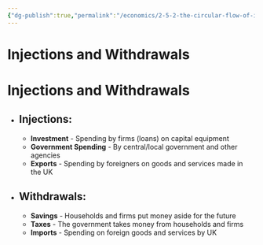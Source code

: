 ```yaml
---
{"dg-publish":true,"permalink":"/economics/2-5-2-the-circular-flow-of-income/injections-and-withdrawals/","dgHomeLink":true,"dgPassFrontmatter":false}
---
```


# Injections and Withdrawals

# Injections and Withdrawals
- ## Injections:
	- **Investment** - Spending by firms (loans) on capital equipment
	- **Government Spending** - By central/local government and other agencies
	- **Exports** - Spending by foreigners on goods and services made in the UK

- ## Withdrawals:
	- **Savings** - Households and firms put money aside for the future
	- **Taxes** - The government takes money from households and firms
	- **Imports** - Spending on foreign goods and services by UK